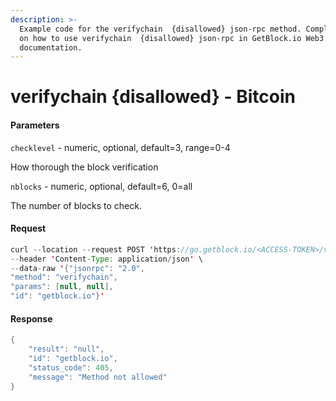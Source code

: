 ```yaml
---
description: >-
  Example code for the verifychain  {disallowed} json-rpc method. Сomplete guide
  on how to use verifychain  {disallowed} json-rpc in GetBlock.io Web3
  documentation.
---
```


# verifychain {disallowed} - Bitcoin

#### Parameters

`checklevel` - numeric, optional, default=3, range=0-4

How thorough the block verification

`nblocks` - numeric, optional, default=6, 0=all

The number of blocks to check.

#### Request

```java
curl --location --request POST 'https://go.getblock.io/<ACCESS-TOKEN>/v1/mainnet/' \
--header 'Content-Type: application/json' \
--data-raw '{"jsonrpc": "2.0",
"method": "verifychain",
"params": [null, null],
"id": "getblock.io"}'
```

#### Response

```java
{
    "result": "null",
    "id": "getblock.io",
    "status_code": 405,
    "message": "Method not allowed"
}
```
